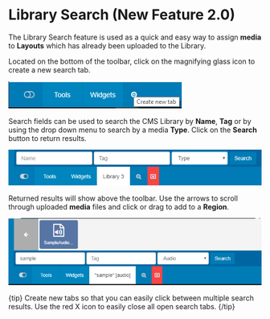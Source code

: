 <!--toc=layouts-->

# Library Search (New Feature 2.0)

The Library Search feature is used as a quick and easy way to assign **media** to **Layouts** which has already been uploaded to the Library.

Located on the bottom of the toolbar, click on the magnifying glass icon to create a new search tab.

![Library Search Tab](img/v2_layouts_library_tab.png)



Search fields can be used to search the CMS Library by **Name**, **Tag** or by using the drop down menu to search by a media **Type**. Click on the **Search** button to return results.



![Tab Search](img/v2_layouts_tab_search.png)



Returned results will show above the toolbar. Use the arrows to scroll through uploaded **media** files and click or drag to add to a **Region**. 

![Search Results](img/v2_layouts_search_results.png)



{tip}
Create new tabs so that you can easily click between multiple search results.
Use the red X icon to easily close all open search tabs.
{/tip}

